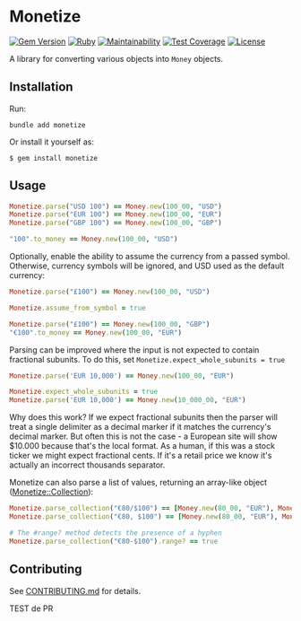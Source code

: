 # Monetize

[![Gem Version](https://badge.fury.io/rb/monetize.svg)](http://badge.fury.io/rb/monetize)
[![Ruby](https://github.com/RubyMoney/monetize/actions/workflows/ruby.yml/badge.svg)](https://github.com/RubyMoney/monetize/actions/workflows/ruby.yml)
[![Maintainability](https://api.codeclimate.com/v1/badges/a2cf7b7a170b4ca68fe8/maintainability)](https://codeclimate.com/github/RubyMoney/monetize/maintainability)
[![Test Coverage](https://api.codeclimate.com/v1/badges/a2cf7b7a170b4ca68fe8/test_coverage)](https://codeclimate.com/github/RubyMoney/monetize/test_coverage)
[![License](https://img.shields.io/badge/license-MIT-green.svg)](http://opensource.org/licenses/MIT)

A library for converting various objects into `Money` objects.

## Installation

Run:

    bundle add monetize

Or install it yourself as:

    $ gem install monetize

## Usage

```ruby
Monetize.parse("USD 100") == Money.new(100_00, "USD")
Monetize.parse("EUR 100") == Money.new(100_00, "EUR")
Monetize.parse("GBP 100") == Money.new(100_00, "GBP")

"100".to_money == Money.new(100_00, "USD")
```

Optionally, enable the ability to assume the currency from a passed symbol. Otherwise, currency symbols will be ignored, and USD used as the default currency:

```ruby
Monetize.parse("£100") == Money.new(100_00, "USD")

Monetize.assume_from_symbol = true

Monetize.parse("£100") == Money.new(100_00, "GBP")
"€100".to_money == Money.new(100_00, "EUR")
```

Parsing can be improved where the input is not expected to contain fractional subunits.
To do this, set `Monetize.expect_whole_subunits = true`

```ruby
Monetize.parse('EUR 10,000') == Money.new(100_00, "EUR")

Monetize.expect_whole_subunits = true
Monetize.parse('EUR 10,000') == Money.new(10_000_00, "EUR")
```

Why does this work?  If we expect fractional subunits then the parser will treat a single
delimiter as a decimal marker if it matches the currency's decimal marker.  But often
this is not the case - a European site will show $10.000 because that's the local format.
As a human, if this was a stock ticker we might expect fractional cents.  If it's a retail price we know it's actually an incorrect thousands separator.


Monetize can also parse a list of values, returning an array-like object ([Monetize::Collection](lib/collection.rb)):

```ruby
Monetize.parse_collection("€80/$100") == [Money.new(80_00, "EUR"), Money.new(100_00, "USD")]
Monetize.parse_collection("€80, $100") == [Money.new(80_00, "EUR"), Money.new(100_00, "USD")]

# The #range? method detects the presence of a hyphen
Monetize.parse_collection("€80-$100").range? == true
```

## Contributing

See [CONTRIBUTING.md](CONTRIBUTING.md) for details.

TEST de PR
